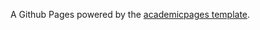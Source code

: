 A Github Pages powered by the [academicpages template](https://github.com/academicpages/academicpages.github.io).
